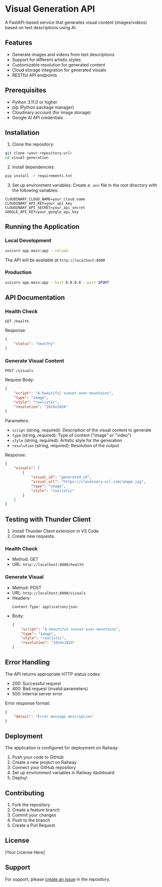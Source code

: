 # Visual Generation API

A FastAPI-based service that generates visual content (images/videos) based on text descriptions using AI.

## Features

- Generate images and videos from text descriptions
- Support for different artistic styles
- Customizable resolution for generated content
- Cloud storage integration for generated visuals
- RESTful API endpoints

## Prerequisites

- Python 3.11.0 or higher
- pip (Python package manager)
- Cloudinary account (for image storage)
- Google AI API credentials

## Installation

1. Clone the repository:
```bash
git clone <your-repository-url>
cd visual-generation
```

2. Install dependencies:
```bash
pip install -r requirements.txt
```

3. Set up environment variables:
Create a `.env` file in the root directory with the following variables:
```env
CLOUDINARY_CLOUD_NAME=your_cloud_name
CLOUDINARY_API_KEY=your_api_key
CLOUDINARY_API_SECRET=your_api_secret
GOOGLE_API_KEY=your_google_api_key
```

## Running the Application

### Local Development
```bash
uvicorn app.main:app --reload
```
The API will be available at `http://localhost:8000`

### Production
```bash
uvicorn app.main:app --host 0.0.0.0 --port $PORT
```

## API Documentation

### Health Check
```http
GET /health
```
Response:
```json
{
    "status": "healthy"
}
```

### Generate Visual Content
```http
POST /visuals
```

Request Body:
```json
{
    "script": "A beautiful sunset over mountains",
    "type": "image",
    "style": "realistic",
    "resolution": "1024x1024"
}
```

Parameters:
- `script` (string, required): Description of the visual content to generate
- `type` (string, required): Type of content ("image" or "video")
- `style` (string, required): Artistic style for the generation
- `resolution` (string, required): Resolution of the output

Response:
```json
{
    "visuals": [
        {
            "visual_id": "generated_id",
            "visual_url": "https://cloudinary-url.com/image.jpg",
            "type": "image",
            "style": "realistic"
        }
    ]
}
```

## Testing with Thunder Client

1. Install Thunder Client extension in VS Code
2. Create new requests:

### Health Check
- Method: GET
- URL: `http://localhost:8000/health`

### Generate Visual
- Method: POST
- URL: `http://localhost:8000/visuals`
- Headers: 
  ```
  Content-Type: application/json
  ```
- Body:
  ```json
  {
      "script": "A beautiful sunset over mountains",
      "type": "image",
      "style": "realistic",
      "resolution": "1024x1024"
  }
  ```

## Error Handling

The API returns appropriate HTTP status codes:
- 200: Successful request
- 400: Bad request (invalid parameters)
- 500: Internal server error

Error response format:
```json
{
    "detail": "Error message description"
}
```

## Deployment

The application is configured for deployment on Railway:
1. Push your code to GitHub
2. Create a new project on Railway
3. Connect your GitHub repository
4. Set up environment variables in Railway dashboard
5. Deploy!

## Contributing

1. Fork the repository
2. Create a feature branch
3. Commit your changes
4. Push to the branch
5. Create a Pull Request

## License

[Your License Here]

## Support

For support, please [create an issue](your-repository-issues-url) in the repository. 